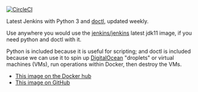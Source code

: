 [![CircleCI](https://circleci.com/gh/dcycle/docker-jenkins.svg?style=svg)](https://circleci.com/gh/dcycle/docker-jenkins)

Latest Jenkins with Python 3 and [doctl](https://docs.digitalocean.com/reference/doctl/), updated weekly.

Use anywhere you would use the [jenkins/jenkins](https://hub.docker.com/r/jenkins/jenkins) latest jdk11 image, if you need python and doctl with it.

Python is included because it is useful for scripting; and doctl is included because we can use it to spin up [DigitalOcean](https://www.digitalocean.com) "droplets" or virtual machines (VMs), run operations within Docker, then destroy the VMs.

* [This image on the Docker hub](http://hub.docker.com/r/dcycle/jenkins)
* [This image on GitHub](https://github.com/dcycle/docker-jenkins)
